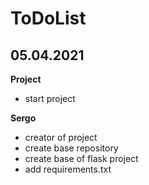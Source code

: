 # ToDoList


## 05.04.2021

**Project**

- start project

**Sergo**

- creator of project
- create base repository
- create base of flask project
- add requirements.txt
